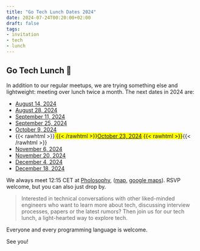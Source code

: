 ```yaml
---
title: "Go Tech Lunch Dates 2024"
date: 2024-07-24T00:20:00+02:00
draft: false
tags:
- invitation
- tech
- lunch
---
```


## Go Tech Lunch 🍜

In addition to our regular meetups, we are trying something else and
lightweight: meeting over lunch twice a month. The next dates in 2024 are:

* [August 14, 2024](https://www.meetup.com/leipzig-golang/events/302422578/)
* [August 28, 2024](https://www.meetup.com/leipzig-golang/events/302422578)
* [September 11, 2024](https://www.meetup.com/leipzig-golang/events/302977588/)
* [September 25, 2024](https://www.meetup.com/leipzig-golang/events/knxtmtygcmbhc/)
* [October 9, 2024](https://www.meetup.com/leipzig-golang/events/303523249/)
* {{< rawhtml >}}<span style="background:yellow"> {{< /rawhtml >}}[October 23, 2024](https://www.meetup.com/leipzig-golang/events/knxtmtygcnbfc) {{< rawhtml >}}</span>{{< /rawhtml >}}
* [November 6, 2024](https://www.meetup.com/leipzig-golang/events/knxtmtygcpbjb)
* [November 20, 2024](https://www.meetup.com/leipzig-golang/events/knxtmtygcpbbc)
* [December 4, 2024](https://www.meetup.com/leipzig-golang/events/knxtmtygcqbgb)
* [December 18, 2024](https://www.meetup.com/leipzig-golang/events/knxtmtygcqbxb)

We always meet 12:15 CET at [Pholosophy](https://pholosophy.de/),
([map](https://www.openstreetmap.org/node/2459099851), [google
maps](https://maps.app.goo.gl/cYFDP5hPR5mVuGxU7)). RSVP welcome, but you can
also just drop by.

> Interested in technical conversations with other liked-minded engineers who
> want to learn more about tech, discussing interview processes, papers or the
> latest rumors? Then join us for our tech lunch, a light-hearted way to
> explore tech.

Everyone and every programming language is welcome.

See you!

